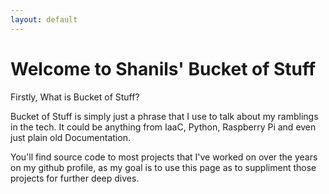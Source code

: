 ```yaml
---
layout: default
---
```

# Welcome to Shanils' Bucket of Stuff

Firstly, What is Bucket of Stuff?

Bucket of Stuff is simply just a phrase that I use to talk about my ramblings in the tech. It could be anything from IaaC, Python, Raspberry Pi and even just plain old Documentation.

You'll find source code to most projects that I've worked on over the years on my github profile, as my goal is to use this page as to suppliment those projects for further deep dives.
